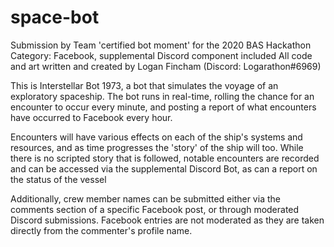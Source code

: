 # space-bot
Submission by Team 'certified bot moment' for the 2020 BAS Hackathon
Category: Facebook, supplemental Discord component included
All code and art written and created by Logan Fincham (Discord: Logarathon#6969)

This is Interstellar Bot 1973, a bot that simulates the voyage of an exploratory spaceship.
The bot runs in real-time, rolling the chance for an encounter to occur every minute, and
posting a report of what encounters have occurred to Facebook every hour.

Encounters will have various effects on each of the ship's systems and resources, and as time 
progresses the 'story' of the ship will too. While there is no scripted story that is followed, 
notable encounters are recorded and can be accessed via the supplemental Discord Bot, as can a
report on the status of the vessel

Additionally, crew member names can be submitted either via the comments section of a specific
Facebook post, or through moderated Discord submissions. Facebook entries are not moderated as
they are taken directly from the commenter's profile name.
